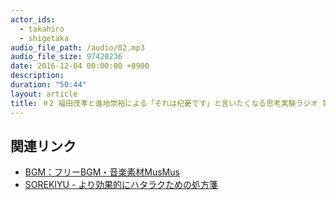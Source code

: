 ```yaml
---
actor_ids:
  - takahiro
  - shigetaka
audio_file_path: /audio/02.mp3
audio_file_size: 97420236
date: 2016-12-04 00:00:00 +0900
description: 
duration: "50:44"
layout: article
title: ＃2 福田茂孝と進地崇裕による「それは杞憂です」と言いたくなる思考実験ラジオ 第二回
---
```


## 関連リンク

- [BGM：フリーBGM・音楽素材MusMus](http://musmus.main.jp/)
- [SOREKIYU - より効果的にハタラクための処方箋](https://sorekiyu.jp)
